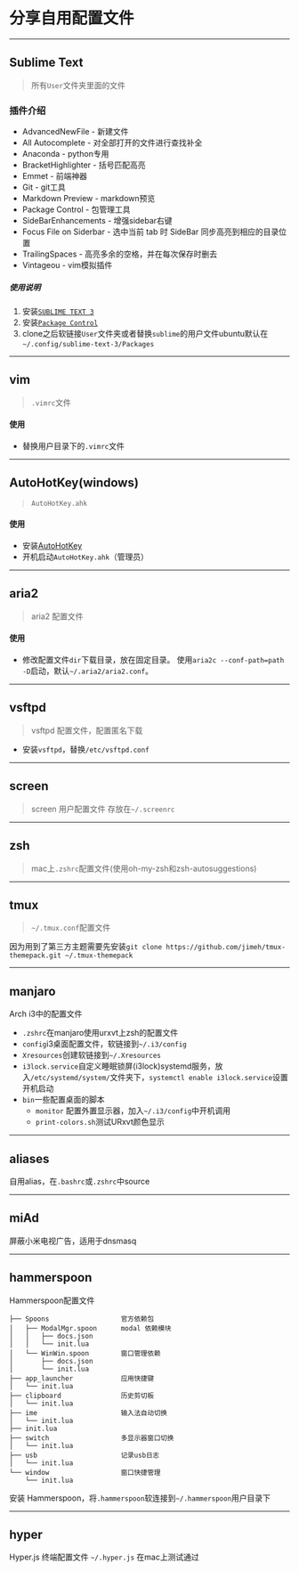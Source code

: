 # 分享自用配置文件
-------

## Sublime Text

> 所有`User`文件夹里面的文件

### 插件介绍

- AdvancedNewFile - 新建文件
- All Autocomplete - 对全部打开的文件进行查找补全
- Anaconda - python专用
- BracketHighlighter - 括号匹配高亮
- Emmet - 前端神器
- Git - git工具
- Markdown Preview - markdown预览
- Package Control - 包管理工具
- SideBarEnhancements - 增强sidebar右键
- Focus File on Siderbar - 选中当前 tab 时 SideBar 同步高亮到相应的目录位置
- TrailingSpaces - 高亮多余的空格，并在每次保存时删去
- Vintageou - vim模拟插件

##### 使用说明

1. 安装[`SUBLIME TEXT 3`](https://www.sublimetext.com/)
2. 安装[`Package Control`](https://packagecontrol.io/installation#Simple)
3. clone之后软链接`User`文件夹或者替换`sublime`的用户文件ubuntu默认在`~/.config/sublime-text-3/Packages`

---

## vim

> `.vimrc`文件

#### 使用

- 替换用户目录下的`.vimrc`文件

---

## AutoHotKey(windows)

> `AutoHotKey.ahk`

#### 使用

- 安装[AutoHotKey](http://ahkscript.org/)
- 开机启动`AutoHotKey.ahk`（管理员）

---

## aria2

> aria2  配置文件

#### 使用

- 修改配置文件`dir`下载目录，放在固定目录。 使用`aria2c --conf-path=path -D`启动，默认`~/.aria2/aria2.conf`。

---

## vsftpd

> vsftpd 配置文件，配置匿名下载

- 安装`vsftpd`，替换`/etc/vsftpd.conf`

---

## screen

> screen 用户配置文件 存放在`~/.screenrc`

---

## zsh
> mac上`.zshrc`配置文件(使用oh-my-zsh和zsh-autosuggestions)

---

## tmux
> `~/.tmux.conf`配置文件

因为用到了第三方主题需要先安装`git clone https://github.com/jimeh/tmux-themepack.git ~/.tmux-themepack`

---

## manjaro 
Arch i3中的配置文件
- `.zshrc`在manjaro使用urxvt上zsh的配置文件
- `config`i3桌面配置文件，软链接到`~/.i3/config`
- `Xresources`创建软链接到`~/.Xresources`
- `i3lock.service`自定义睡眠锁屏(i3lock)systemd服务，放入`/etc/systemd/system/`文件夹下，`systemctl enable i3lock.service`设置开机启动
- `bin`一些配置桌面的脚本
  + `monitor` 配置外置显示器，加入`~/.i3/config`中开机调用
  + `print-colors.sh`测试URxvt颜色显示

---

## aliases
自用alias，在`.bashrc`或`.zshrc`中source

---

## miAd
屏蔽小米电视广告，适用于dnsmasq

---

## hammerspoon
Hammerspoon配置文件

```
├── Spoons                  官方依赖包
│   ├── ModalMgr.spoon      modal 依赖模块
│   │   ├── docs.json
│   │   └── init.lua
│   └── WinWin.spoon        窗口管理依赖
│       ├── docs.json
│       └── init.lua
├── app_launcher            应用快捷键
│   └── init.lua
├── clipboard               历史剪切板
│   └── init.lua
├── ime                     输入法自动切换
│   └── init.lua
├── init.lua
├── switch                  多显示器窗口切换
│   └── init.lua
├── usb                     记录usb日志
│   └── init.lua
└── window                  窗口快捷管理
    └── init.lua
```

安装 Hammerspoon，将`.hammerspoon`软连接到`~/.hammerspoon`用户目录下

---

## hyper
Hyper.js 终端配置文件 `~/.hyper.js` 在mac上测试通过


